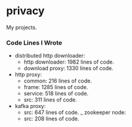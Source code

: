 # privacy
My projects.

### Code Lines I Wrote
 - distributed http downloader:  
   + http downloader: 1982 lines of code.
   + download proxy: 1330 lines of code.
 - http proxy:
   + common: 216 lines of code.
   + frame: 1285 lines of code.
   + service: 518 lines of code.
   + src: 311 lines of code.
 - kafka proxy:
   + src: 647 lines of code.
 _ zookeeper node:
   + src: 208 lines of code.
